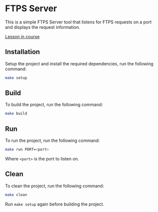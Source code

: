 # FTPS Server

This is a simple FTPS Server tool that listens for FTPS requests on a port and displays the request information.

[Lesson in course](https://codedeviate.github.io/aicollection/go-tools-ftps-server.html)

## Installation

Setup the project and install the required dependencies, run the following command:

```bash
make setup
```

## Build

To build the project, run the following command:

```bash
make build
```

## Run

To run the project, run the following command:

```bash
make run PORT=<port>
```

Where `<port>` is the port to listen on.

## Clean

To clean the project, run the following command:

```bash
make clean
```

Run `make setup` again before building the project.
